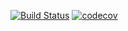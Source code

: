 [![Build Status](https://api.travis-ci.com/MurungaKibaara/eretail.svg?token=zZRZqvQuzNU61ipLVxk4&branch=develop)](https://travis-ci.com/MurungaKibaara/eretail)
[![codecov](https://codecov.io/gh/MurungaKibaara/eretail/branch/develop/graph/badge.svg)](https://codecov.io/gh/MurungaKibaara/eretail)
